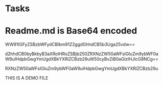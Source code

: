 # Tasks
# Readme.md is Base64 encoded
WW91IGFyZSBzbWFydCBlbm91Z2ggdGhhdCB5b3Uga25vdw==

d2hhdCB0byBkbyB3aXRoIHRoZSBjb250ZRXNzZW50aWFsIGluZm9ybWF0aW9uIHdpbGwgYmUgdXBkYXRlZCBzb29uW50cyBvZiB0aGlzIHJlcG8NCg==

RXNzZW50aWFsIGluZm9ybWF0aW9uIHdpbGwgYmUgdXBkYXRlZCBzb29u


THIS IS A DEMO  FILE